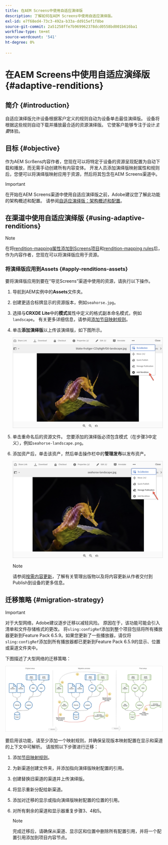 ```yaml
---
title: 在AEM Screens中使用自适应演绎版
description: 了解如何在AEM Screens中使用自适应演绎版。
exl-id: e7f68ed4-73c3-492a-b33a-dd915ef1f8be
source-git-commit: 2a51258ffe7b969962378dcd0558bd001b616ba1
workflow-type: tm+mt
source-wordcount: '541'
ht-degree: 0%

---
```


# 在AEM Screens中使用自适应演绎版 {#adaptive-renditions}

## 简介 {#introduction}

自适应演绎版允许设备根据客户定义的规则自动为设备单击最佳演绎版。 设备将根据这些规则自动下载并播放最合适的资源演绎版。 它使客户能够专注于设计&#x200B;*主要*&#x200B;体验。

## 目标 {#objective}

作为AEM Scrßens内容作者，您现在可以将特定于设备的资源呈现配置为自动下载和播放，而无需手动创建所有内容变体。
开发人员添加演绎版映射属性和规则后，您便可以将演绎版映射应用于资源，然后将其包含在AEM Screens渠道中。

>[!IMPORTANT]
>在开始在AEM Screens渠道中使用自适应演绎版之前，Adobe建议您了解此功能的架构概述和配置。 请参阅[自适应演绎版：架构概述和配置](/help/user-guide/adaptive-renditions.md)。

## 在渠道中使用自适应演绎版 {#using-adaptive-renditions}

>[!NOTE]
>在将[rendition-mapping属性添加到Screens项目](/help/user-guide/adaptive-renditions.md#rendition-mapping-new)和[rendition-mapping rules](/help/user-guide/adaptive-renditions.md#add-rendition-mapping-rules)后，作为内容作者，您现在可以将演绎版应用于资源。

### 将演绎版应用到Assets {#apply-renditions-assets}

要将演绎版应用到要在“导览Screens”渠道中使用的资源，请执行以下操作。

1. 导航到AEM实例中的&#x200B;**Assets**&#x200B;文件夹。
1. 创建更适合标牌显示的资源版本，例如`seahorse.jpg`。
1. 选择与&#x200B;**CRXDE Lite**&#x200B;中的&#x200B;**模式**&#x200B;属性中定义的格式副本命名模式，例如`landscape`。 有关更多详细信息，请参阅[添加节目映射规则](/help/user-guide/adaptive-renditions.md#add-rendition-mapping-rules)。
1. 单击&#x200B;**添加演绎版**&#x200B;以上传该演绎版，如下图所示。

   ![图像](/help/user-guide/assets/adaptive-renditions/manage-pub-asset2.png)

1. 单击重命名后的资源文件。 您要添加的演绎版必须包含模式（在步骤3中定义），例如`seahorse-landscape.png`。
1. 添加资产后，单击该资产，然后单击操作栏中的&#x200B;**管理发布**&#x200B;以发布资产。

   ![图像](/help/user-guide/assets/adaptive-renditions/manage-pub-asset1.png)

   >[!NOTE]
   >请参阅[按需内容更新](https://experienceleague.adobe.com/en/docs/experience-manager-screens/user-guide/authoring/content-updates/on-demand-content)，了解有关管理出版物以及将内容更新从作者交付到Publish到设备的更多信息。

## 迁移策略 {#migration-strategy}

>[!IMPORTANT]
>对于大型网络，Adobe建议逐步迁移以减轻风险。 原因在于，该功能可能会引入清单和文件存储格式的更改。 将`sling:configRef`添加到整个项目包括将所有播放器更新到Feature Pack 6.5.9。如果您更新了一些播放器，请仅将`sling:configRef`添加到所有播放器都已更新到Feature Pack 6.5.9的显示、位置或渠道文件夹中。

下图描述了大型网络的迁移策略：

![图像](/help/user-guide/assets/adaptive-renditions/migration-strategy1.png)

要启用该功能，请至少添加一个映射规则，并确保呈现版本映射配置在显示和渠道的上下文中可解析。 请按照以下步骤进行迁移：

1. 添加[节目映射规则](/help/user-guide/adaptive-renditions.md)。
1. 为新渠道创建文件夹，并添加指向演绎版映射配置的引用。
1. 创建替换旧渠道的渠道并上传演绎版。
1. 将显示重新分配给新渠道。
1. 添加对迁移的显示或指向演绎版映射配置的位置的引用。
1. 对所有剩余的渠道和显示器重复步骤3、4和5。

   >[!NOTE]
   >完成迁移后，请确保从渠道、显示区和位置中删除所有配置引用，并将一个配置引用添加到项目内容节点。
